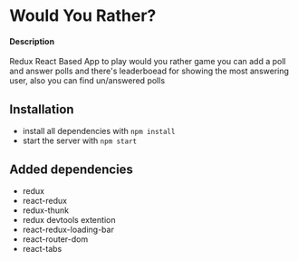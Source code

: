# Would You Rather?


#### Description

Redux React Based App to play would you rather game you can add a poll and answer polls and there's leaderboead for
showing the most answering user, also you can find un/answered polls

## Installation

* install all dependencies with `npm install`
* start the server with `npm start`

## Added dependencies

* redux
* react-redux
* redux-thunk
* redux devtools extention
* react-redux-loading-bar
* react-router-dom
* react-tabs
